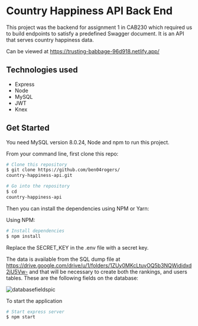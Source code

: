 # Country Happiness API Back End

This project was the backend for assignment 1 in CAB230 which required us to build endpoints to satisfy a predefined Swagger document. It is an API that serves country happiness data.

Can be viewed at https://trusting-babbage-96d918.netlify.app/

## Technologies used

- Express
- Node
- MySQL
- JWT
- Knex

## Get Started

You need MySQL version 8.0.24, Node and npm to run this project. 

From your command line, first clone this repo:

```bash
# Clone this repository
$ git clone https://github.com/ben04rogers/
country-happiness-api.git

# Go into the repository
$ cd 
country-happiness-api 
```

Then you can install the dependencies using NPM or Yarn:

Using NPM: 

```bash
# Install dependencies
$ npm install
```

Replace the SECRET_KEY in the .env file with a secret key. 

The data is available from the SQL dump file at https://drive.google.com/drive/u/1/folders/1ZUy0MKcLtuvOQ5b3NQWididxd2jU5Vw- and that will be necessary to create both the rankings, and users tables. These are the following fields on the database:

![databasefieldspic](https://user-images.githubusercontent.com/47819009/121647523-d8dce000-cad9-11eb-98a6-3629af2de0a8.PNG)

To start the application

```bash
# Start express server
$ npm start
```
